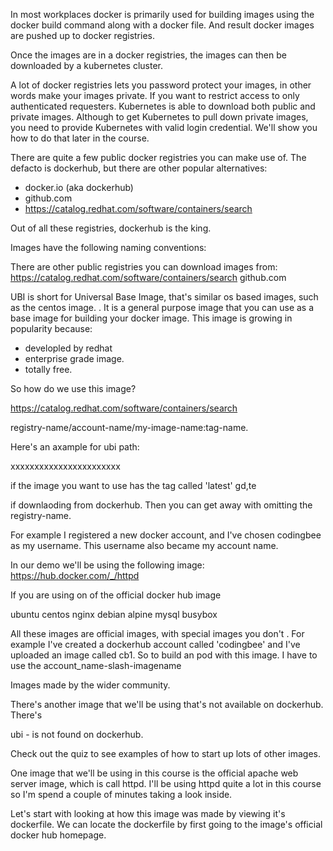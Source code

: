 In most workplaces docker is primarily used for building images using the docker build command along with a docker file. And result docker images are pushed up to docker registries. 

Once the images are in a docker registries, the images can then be downloaded by a kubernetes cluster.

A lot of docker registries lets you password protect your images, in other words make your images private. If you want to restrict access to only authenticated requesters. Kubernetes is able to download both public and private images. Although to get Kubernetes to pull down private images, you need to provide Kubernetes with valid login credential. We'll show you how to do that later in the course. 

There are quite a few public docker registries you can make use of. The defacto is dockerhub, but there are other popular alternatives:

- docker.io (aka dockerhub)
- github.com
- https://catalog.redhat.com/software/containers/search


Out of all these registries, dockerhub is the king. 



Images have the following naming conventions:


There are other public registries you can download images from:
https://catalog.redhat.com/software/containers/search
github.com


UBI is short for Universal Base Image, that's similar os based images, such as the centos image. . It is a general purpose image that you can use as a base image for building your docker image. This image is growing in popularity because:

- developled by redhat
- enterprise grade image. 
- totally free. 


So how do we use this image?

https://catalog.redhat.com/software/containers/search

registry-name/account-name/my-image-name:tag-name. 

Here's an axample for ubi path:

xxxxxxxxxxxxxxxxxxxxxxx

if the image you want to use has the tag called 'latest'
gd,te 



if downlaoding from dockerhub. Then you can get away with omitting the registry-name.

For example I registered a new docker account, and I've chosen codingbee as my username. This username also became my account name. 





In our demo we'll be using the following image:
https://hub.docker.com/_/httpd

If you are using on of the official docker hub image


ubuntu
centos
nginx
debian
alpine
mysql
busybox

All these images are official images, with special images you don't . For example I've created a dockerhub account  called 'codingbee' and I've uploaded an image called cb1. So to build an pod with this image. I have to use the account_name-slash-imagename 




Images made by the wider community. 


There's another image that we'll be using that's not available on dockerhub. There's 

ubi - is not found on dockerhub.


Check out the quiz to see examples of how to start up lots of other images. 



One image that we'll be using in this course is the official apache web server image, which is call httpd. I'll be using httpd quite a lot in this course so I'm spend a couple of minutes taking a look inside. 

Let's start with looking at how this image was made by viewing it's dockerfile. We can locate the dockerfile by first going to the image's official docker hub homepage. 

```

```


